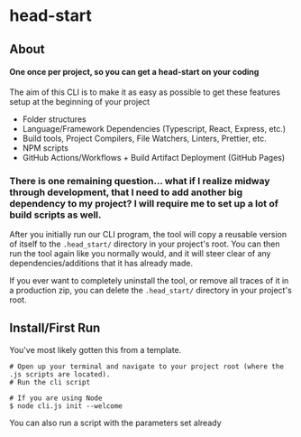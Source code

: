 # head-start

## About

#### One once per project, so you can get a head-start on your coding

The aim of this CLI is to make it as easy as possible to get these features setup at the beginning of your project

- Folder structures
- Language/Framework Dependencies (Typescript, React, Express, etc.)
- Build tools, Project Compilers, File Watchers, Linters, Prettier, etc.
- NPM scripts
- GitHub Actions/Workflows + Build Artifact Deployment (GitHub Pages)

### There is one remaining question... what if I realize midway through development, that I need to add another big dependency to my project? I will require me to set up a lot of build scripts as well.

After you initially run our CLI program, the tool will copy a reusable version of itself to the `.head_start/` directory in your project's root.
You can then run the tool again like you normally would, and it will steer clear of any dependencies/additions that it has already made.

If you ever want to completely uninstall the tool, or remove all traces of it in a production zip, you can delete the `.head_start/` directory in your project's root.

## Install/First Run

You've most likely gotten this from a template.

```shell
# Open up your terminal and navigate to your project root (where the .js scripts are located).
# Run the cli script

# If you are using Node
$ node cli.js init --welcome
```

You can also run a script with the parameters set already
